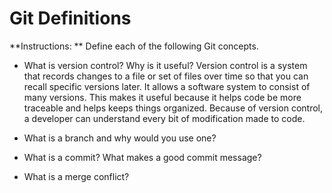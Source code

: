 # Git Definitions

**Instructions: ** Define each of the following Git concepts.

* What is version control?  Why is it useful?
Version control is a system that records changes to a file or set of files over time so that you can recall specific versions later. It allows a software system to consist of many versions. This makes it useful because it helps code be more traceable and helps keeps things organized. Because of version control, a developer can understand every bit of modification made to code.


* What is a branch and why would you use one?



* What is a commit? What makes a good commit message?



* What is a merge conflict?